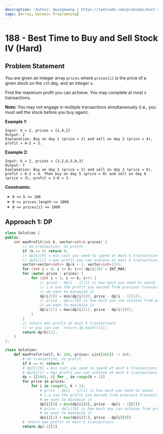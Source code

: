 ```yaml
---
description: 'Author: @wingkwong | https://leetcode.com/problems/best-time-to-buy-and-sell-stock-iv/'
tags: [Array, Dynamic Programming]
---
```


# 188 - Best Time to Buy and Sell Stock IV (Hard) 

## Problem Statement

You are given an integer array `prices` where `prices[i]` is the price of a given stock on the `ith` day, and an integer `k`.

Find the maximum profit you can achieve. You may complete at most `k` transactions.

**Note:** You may not engage in multiple transactions simultaneously (i.e., you must sell the stock before you buy again).

**Example 1:**

```
Input: k = 2, prices = [2,4,1]
Output: 2
Explanation: Buy on day 1 (price = 2) and sell on day 2 (price = 4), profit = 4-2 = 2.
```

**Example 2:**

```
Input: k = 2, prices = [3,2,6,5,0,3]
Output: 7
Explanation: Buy on day 2 (price = 2) and sell on day 3 (price = 6), profit = 6-2 = 4. Then buy on day 5 (price = 0) and sell on day 6 (price = 3), profit = 3-0 = 3.
```

**Constraints:**

- `0 <= k <= 100`
- `0 <= prices.length <= 1000`
- `0 <= prices[i] <= 1000`

## Approach 1: DP

<SolutionAuthor name="@wingkwong"/>

```cpp
class Solution {
public:
    int maxProfit(int k, vector<int>& prices) {
        // no transaction, no profit
        if (k == 0) return 0;
        // dp[k][0] = min cost you need to spend at most k transactions
        // dp[k][1] = max profit you can achieve at most k transactions
        vector<vector<int>> dp(k + 1, vector<int>(2));
        for (int i = 0; i <= k; i++) dp[i][0] = INT_MAX;
        for (auto& price : prices) {
            for (int i = 1; i <= k; i++) {
                // price - dp[i - 1][1] is how much you need to spend
                // i.e use the profit you earned from previous transaction to buy the stock
                // we want to minimize it
                dp[i][0] = min(dp[i][0], price - dp[i - 1][1]);
                // price - dp[i][0] is how much you can achieve from previous min cost
                // we want to maximize it
                dp[i][1] = max(dp[i][1], price - dp[i][0]);
            }
        }
        // return max profit at most k transactions
        // or you can use `return dp.back()[1];`
        return dp[k][1];
    }
};
```


<SolutionAuthor name="@wingkwong"/>

```py
class Solution:
    def maxProfit(self, k: int, prices: List[int]) -> int:
        # no transaction, no profit
        if k == 0: return 0
        # dp[k][0] = min cost you need to spend at most k transactions
        # dp[k][1] = max profit you can achieve at most k transactions
        dp = [[1005, 0] for _ in range(k + 1)]
        for price in prices:
            for i in range(1, k + 1):
                # price - dp[i - 1][1] is how much you need to spend
                # i.e use the profit you earned from previous transaction to buy the stock
                # we want to minimize it
                dp[i][0] = min(dp[i][0], price - dp[i - 1][1])
                # price - dp[i][0] is how much you can achieve from previous min cost
                # we want to maximize it
                dp[i][1] = max(dp[i][1], price - dp[i][0])
        # return max profit at most k transactions
        return dp[-1][1]
```